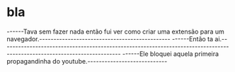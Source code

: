 # bla
------Tava sem fazer nada então fui ver como criar uma extensão para um navegador.----------------------------------------------
------Então ta ai.------------------------------------------------------------------------------------------------------------------------
------Ele bloquei aquela primeira propagandinha do youtube.----------------------------


